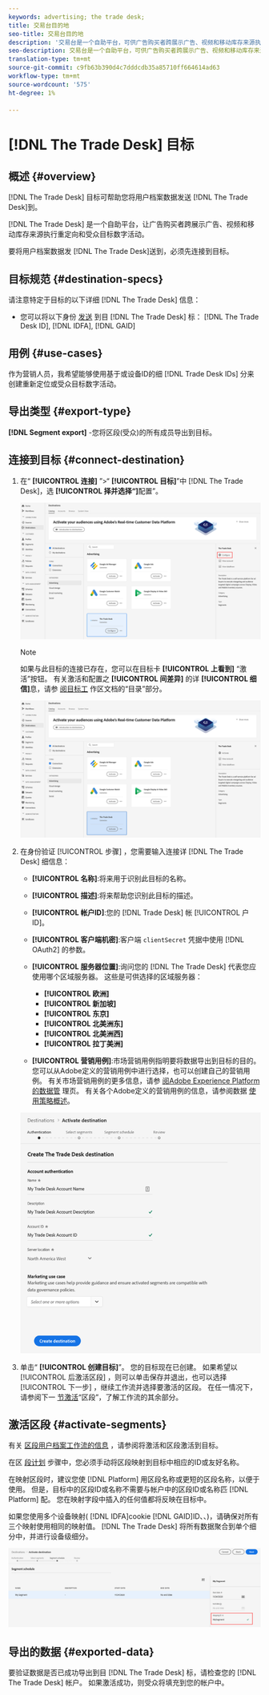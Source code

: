 ```yaml
---
keywords: advertising; the trade desk;
title: 交易台目的地
seo-title: 交易台目的地
description: '交易台是一个自助平台，可供广告购买者跨展示广告、视频和移动库存来源执行重定向和受众目标数字活动。 '
seo-description: 交易台是一个自助平台，可供广告购买者跨展示广告、视频和移动库存来源执行重定向和受众目标数字活动。
translation-type: tm+mt
source-git-commit: c9fb63b390d4c7dddcdb35a85710ff664614ad63
workflow-type: tm+mt
source-wordcount: '575'
ht-degree: 1%

---
```



# [!DNL The Trade Desk] 目标

## 概述 {#overview}

[!DNL The Trade Desk] 目标可帮助您将用户档案数据发送 [!DNL The Trade Desk]到。

[!DNL The Trade Desk] 是一个自助平台，让广告购买者跨展示广告、视频和移动库存来源执行重定向和受众目标数字活动。

要将用户档案数据发 [!DNL The Trade Desk]送到，必须先连接到目标。

## 目标规范 {#destination-specs}

请注意特定于目标的以下详细 [!DNL The Trade Desk] 信息：

* 您可以将以下身份 [发送](../../identity-service/namespaces.md) 到目 [!DNL The Trade Desk] 标： [!DNL The Trade Desk ID], [!DNL IDFA], [!DNL GAID]

## 用例 {#use-cases}

作为营销人员，我希望能够使用基于或设备ID的细 [!DNL Trade Desk IDs] 分来创建重新定位或受众目标数字活动。

## 导出类型 {#export-type}

**[!DNL Segment export]** -您将区段(受众)的所有成员导出到目标。

## 连接到目标 {#connect-destination}

1. 在“ **[!UICONTROL 连接]** ”>“ **[!UICONTROL 目标]**”中 [!DNL The Trade Desk]，选 **[!UICONTROL 择并选择“]**&#x200B;配置”。

   ![配置交易台目标](assets/tradedesk-destination-configure.png)

   >[!NOTE]
   >
   >如果与此目标的连接已存在，您可以在目标卡 **[!UICONTROL 上看到]** “激活”按钮。 有关激活和配置之 **[!UICONTROL 间差异]** 的详 **[!UICONTROL 细信]**&#x200B;息，请参 [阅目标工](../destinations/destinations-workspace.md#catalog) 作区文档的“目录”部分。
   >
   >![激活交易台目标](assets/tradedesk-destination-activate.png)

1. 在身份验证 [!UICONTROL 步骤] ，您需要输入连接详 [!DNL The Trade Desk] 细信息：

   * **[!UICONTROL 名称]**:将来用于识别此目标的名称。
   * **[!UICONTROL 描述]**:将来帮助您识别此目标的描述。
   * **[!UICONTROL 帐户ID]**:您的 [!DNL Trade Desk] 帐 [!UICONTROL 户ID]。
   * **[!UICONTROL 客户端机密]**:客户端 `clientSecret` 凭据中使用 [!DNL OAuth2] 的参数。
   * **[!UICONTROL 服务器位置]**:询问您的 [!DNL The Trade Desk] 代表您应使用哪个区域服务器。 这些是可供选择的区域服务器：

      * **[!UICONTROL 欧洲]**
      * **[!UICONTROL 新加坡]**
      * **[!UICONTROL 东京]**
      * **[!UICONTROL 北美洲东]**
      * **[!UICONTROL 北美洲西]**
      * **[!UICONTROL 拉丁美洲]**
   * **[!UICONTROL 营销用例]**:市场营销用例指明要将数据导出到目标的目的。 您可以从Adobe定义的营销用例中进行选择，也可以创建自己的营销用例。 有关市场营销用例的更多信息，请参 [阅Adobe Experience Platform的数据管](../privacy/data-governance-overview.md#destinations) 理页。 有关各个Adobe定义的营销用例的信息，请参阅数据 [使用策略概述](../../data-governance/policies/overview.md#core-actions)。

   ![交易台身份验证步骤](assets/tradedesk-destination-authentication.png)

1. 单击“ **[!UICONTROL 创建目标]**”。 您的目标现在已创建。 如果希望以 [!UICONTROL 后激活区段] ，则可以单击保存并退出，也可以选择 [!UICONTROL 下一步] ，继续工作流并选择要激活的区段。 在任一情况下，请参阅下一 [节激活](#activate-segments)“区段”，了解工作流的其余部分。

## 激活区段 {#activate-segments}

有关 [区段用户档案工作流的信息](activate-destinations.md#select-attributes) ，请参阅将激活和区段激活到目标。

在区 [段计划](activate-destinations.md#segment-schedule) 步骤中，您必须手动将区段映射到目标中相应的ID或友好名称。

在映射区段时，建议您使 [!DNL Platform] 用区段名称或更短的区段名称，以便于使用。 但是，目标中的区段ID或名称不需要与帐户中的区段ID或名称匹 [!DNL Platform] 配。 您在映射字段中插入的任何值都将反映在目标中。

如果您使用多个设备映射( [!DNL IDFA]cookie [!DNL GAID]ID、、)，请确保对所有三个映射使用相同的映射值。 [!DNL The Trade Desk] 将所有数据聚合到单个细分中，并进行设备级细分。

![区段映射ID](assets/segment-mapping-id.png)


## 导出的数据 {#exported-data}

要验证数据是否已成功导出到目 [!DNL The Trade Desk] 标，请检查您的 [!DNL The Trade Desk] 帐户。 如果激活成功，则受众将填充到您的帐户中。
